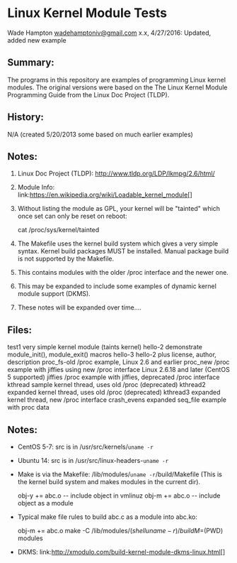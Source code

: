 Linux Kernel Module Tests
=========================
Wade Hampton <wadehamptoniv@gmail.com>
x.x, 4/27/2016: Updated, added new example

Summary:
--------

The programs in this repository are examples of programming 
Linux kernel modules.  The original versions were based on 
the The Linux Kernel Module Programming Guide from the 
Linux Doc Project (TLDP).  

History:
--------

  N/A (created 5/20/2013 some based on much earlier examples)

Notes:
------

1.  Linux Doc Project (TLDP): http://www.tldp.org/LDP/lkmpg/2.6/html/

2.  Module Info:  link:https://en.wikipedia.org/wiki/Loadable_kernel_module[]

3.  Without listing the module as GPL, your kernel will be "tainted"
    which once set can only be reset on reboot:

       cat /proc/sys/kernel/tainted

4.  The Makefile uses the kernel build system which gives a 
    very simple syntax.  Kernel build packages MUST be installed.
    Manual package build is not supported by the Makefile.

5.  This contains modules with the older /proc interface and the 
    newer one.  

5.  This may be expanded to include some examples of  dynamic kernel 
    module support (DKMS).

6.  These notes will be expanded over time....


Files:
------

  test1        very simple kernel module (taints kernel)
  hello-2      demonstrate module_init(), module_exit() macros
  hello-3      hello-2 plus license, author, description
  proc_fs-old  /proc example, Linux 2.6 and earlier
  proc_new     /proc example with jiffies using new /proc interface
               Linux 2.6.18 and later (CentOS 5 supported)
  jiffies      /proc example with jiffies, deprecated /proc interface
  kthread      sample kernel thread, uses old /proc (deprecated)
  kthread2     expanded kernel thread, uses old /proc (deprecated)
  kthread3     expanded kernel thread, new /proc interface
  crash_evens  expanded seq_file example with proc data

Notes:
------

*  CentOS 5-7:  src is in /usr/src/kernels/`uname -r`

*  Ubuntu 14:  src is in /usr/src/linux-headers-`uname -r`

*  Make is via the Makefile:  /lib/modules/`uname -r`/build/Makefile
   (This is the kernel build system and makes modules in the current dir).

      obj-y += abc.o    -- include object in vmlinuz
      obj-m += abc.o    -- include object as a module
 
*  Typical make file rules to build abc.c as a module into abc.ko:
     
     obj-m += abc.o
     make -C /lib/modules/$(shell uname -r)/build M=$(PWD) modules

*  DKMS: link:http://xmodulo.com/build-kernel-module-dkms-linux.html[]


     